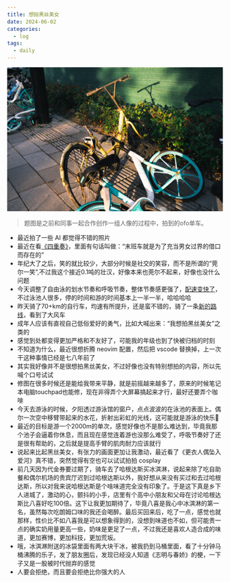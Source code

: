 ```yaml
---
title: 想拍黑丝美女
date: 2024-06-02 
categories:
  - log
tags: 
  - daily
---
```


![](/assets/images/20240602.jpeg)

>题图是之前和同事一起合作创作一组人像的过程中，拍到的ofo单车。

* 最近拍了一些 AI 都觉得不错的照片
* 最近在看[《四重奏》](https://movie.douban.com/review/8356349/)，里面有句话叫做：“末班车就是为了充当男女过界的借口而存在的”
* 年纪大了之后，笑的就比较少，大部分时候是社交的笑容，而不是所谓的“莞尔一笑”,不过我这个接近0.1吨的壮汉，好像本来也莞尔不起来，好像也没什么问题
* 今天调整了自由泳的划水节奏和呼吸节奏，整体节奏感更强了，[配速变快了](https://www.strava.com/activities/11553374947)，不过泳池人很多，停的时间和游的时间基本上一半一半，哈哈哈哈
* 昨天骑了70+km的自行车，均速有所提升，还是蛮不错的，骑了一条[新的路线](https://www.strava.com/activities/11544478546)，看到了大风车
* 成年人应该有直视自己低俗爱好的勇气，比如大喊出来：“我想拍黑丝美女”之类的
* 感觉到处都变得更加严格和不友好了，可能我的年级也到了快被归档的时刻
* 不知道为什么，最近很想折腾 neovim 配置，然后把 vscode 替换掉，上一次干这种事情已经是七八年前了
* 其实我好像并不是很想拍黑丝美女，不过好像也没有特别想拍的内容，所以先喊个口号试试
* 修图在很多时候还是能给我带来平静，就是前摇越来越多了，原来的时候笔记本电脑touchpad也能修，现在非得弄个大屏幕搞起来才行，最好还要弄个咖啡
* 今天去游泳的时候，夕阳透过游泳馆的窗户，点点波波的在泳池的表面上。偶尔一次空中移臂带起来的水花，折射出彩虹的光线，这可能就是游泳的快乐🌈
* 最近的目标是游一个2000m的单次，感觉好像也不是那么难达到，毕竟我那个池子会逼着你休息，而且现在感觉连着游也没那么难受了，呼吸节奏好了还是很有帮助的，之后就是提高手臂的肌肉耐力应该就行
* 说起来比起黑丝美女，有张力的画面更加让我激动，最近看了《更衣人偶坠入爱河》真不错，突然觉得有空也可以试试拍拍 cosplay 
* 前几天因为代金券要过期了，骑车去了哈根达斯买冰淇淋，说起来除了吃自助餐和偶尔机场的贵宾厅迟到过哈根达斯以外，我好想从来没有买过和去过哈根达斯，所以对我来说哈根达斯是个啥味道完全没有印象了。于是这下真是乡下人进城了，激动的心，颤抖的小手，店里有个高中小朋友和父母在讨论哈根达斯比八喜好吃100倍。这下让我更加期待了，毕竟八喜是我心中冰淇淋的第一名，虽然每次吃朗姆口味的我还会喝醉。最后买回来后，吃了一点，感觉也就那样，性价比不如八喜我是可以想象得到的，没想到味道也不如，但可能贵一点的确实奶用量更高一些，奶味是更足了一点，不过我还是喜欢人造合成的味道，更加赛博，更加科技，更加荒坂。
* 哦，冰淇淋附送的冰袋里面有两大块干冰，被我扔到马桶里面，看了十分钟马桶沸腾的乐子，发了朋友圈后，发现已经没人知道《志明与春娇》的梗，一下子又是一股被时代抛弃的感觉
* 人要会拒绝，而且要会拒绝比你强大的人